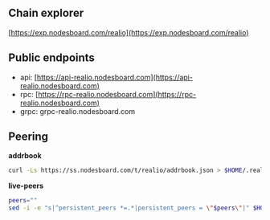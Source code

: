 ## Chain explorer
[https://exp.nodesboard.com/realio](https://exp.nodesboard.com/realio)

## Public endpoints

* api: [https://api-realio.nodesboard.com](https://api-realio.nodesboard.com)
* rpc: [https://rpc-realio.nodesboard.com](https://rpc-realio.nodesboard.com)
* grpc: grpc-realio.nodesboard.com

## Peering

**addrbook**
```bash
curl -Ls https://ss.nodesboard.com/t/realio/addrbook.json > $HOME/.realio-network/config/addrbook.json
```

**live-peers** 
```bash
peers=""
sed -i -e "s|^persistent_peers *=.*|persistent_peers = \"$peers\"|" $HOME/.realio-network/config/config.toml
```
